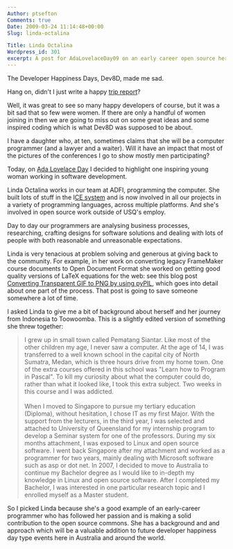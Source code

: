```yaml
---
Author: ptsefton
Comments: true
Date: 2009-03-24 11:14:48+00:00
Slug: linda-octalina

Title: Linda Octalina
Wordpress_id: 301
excerpt: A post for AdaLovelaceDay09 on an early career open source heroine
---
```


<div>

<div class="page-toc">

</div>

<div>

<a name="hffb7f0fdp1"><!--hffb7f0fdp1--></a>The Developer Happiness
Days, Dev8D, made me sad.

<a name="h8820e5a9p1"><!--h8820e5a9p1--></a>Hang on, didn't I just write
a happy [trip
report](http://ptsefton.com/2009/03/10/developer-happiness-and-associated-meetings.htm)?

<a name="hd78e92b8p1"><!--hd78e92b8p1--></a>Well, it was great to see so
many happy developers of course, but it was a bit sad that so few were
women. If there are only a handful of women joining in then we are going
to miss out on some great ideas and some inspired coding which is what
Dev8D was supposed to be about.

<a name="h72dfecf9p1"><!--h72dfecf9p1--></a>I have a daughter who, at
ten, sometimes claims that she will be a computer programmer (and a
lawyer and a waiter). Will it have an impact that most of the pictures
of the conferences I go to show mostly men participating?

<a name="hc03263abp1"><!--hc03263abp1--></a>Today, on [Ada Lovelace
Day](http://www.pledgebank.com/AdaLovelaceDay) I decided to highlight
one inspiring young woman working in software development.

Linda Octalina works in our team at ADFI, programming the computer. She
built lots of stuff in the I[CE system](http://ice.usq.edu.au/) and is
now involved in all our projects in a variety of programming languages,
across multiple platforms. And she's involved in open source work
outside of USQ's employ.

Day to day our programmers are analysing business processes,
researching, crafting designs for software solutions and dealing with
lots of people with both reasonable and unreasonable expectations.

Linda is very tenacious at problem solving and generous at giving back
to the community. For example, in her work on converting legacy
FrameMaker course documents to Open Document Format she worked on
getting good quality versions of LaTeX equations for the web: see this
blog post [Converting Transparent GIF to PNG by using
pyPIL](http://lindaocta.com/?p=66), which goes into detail about one
part of the process. That post is going to save someone somewhere a lot
of time.

I asked Linda to give me a bit of background about herself and her
journey from Indonesia to Toowoomba. This is a slightly edited version
of something she threw together:

> I grew up in small town called Pematang Siantar. Like most of the
> other children my age, I never saw a computer. At the age of 14, I was
> transferred to a well known school in the capital city of North
> Sumatra, Medan, which is three hours drive from my home town. One of
> the extra courses offered in this school was "Learn how to Program in
> Pascal". To kill my curiosity about what the computer could do, rather
> than what it looked like, I took this extra subject. Two weeks in this
> course and I was addicted.\
> \
> When I moved to Singapore to pursue my tertiary education (Diploma),
> without hesitation, I chose IT as my first Major. With the support
> from the lecturers, in the third year, I was selected and attached to
> University of Queensland for my internship program to develop a
> Seminar system for one of the professors. During my six months
> attachment, I was exposed to Linux and open source software. I went
> back Singapore after my attachment and worked as a programmer for two
> years, mainly dealing with Microsoft software such as asp or dot net.
> In 2007, I decided to move to Australia to continue my Bachelor degree
> as I would like to in-depth my knowledge in Linux and open source
> software. After I completed my Bachelor, I was interested in one
> particular research topic and I enrolled myself as a Master student.

So I picked Linda because she's a good example of an early-career
programmer who has followed her passion and is making a solid
contribution to the open source commons. She has a background and and
approach which will be a valuable addition to future developer happiness
day type events here in Australia and around the world.

</div>

</div>
